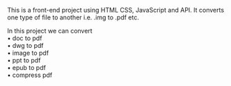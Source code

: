 This is a front-end project using HTML CSS, JavaScript and API. It converts one type of file to another i.e. .img to .pdf etc.

In this project we can convert\
• doc to pdf\
• dwg to pdf\
• image to pdf\
• ppt to pdf\
• epub to pdf\
• compress pdf
